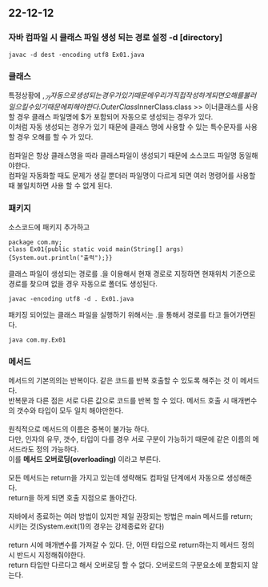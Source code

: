 ## 22-12-12
### 자바 컴파일 시 클래스 파일 생성 되는 경로 설정 -d [directory]
```
javac -d dest -encoding utf8 Ex01.java
```
### 클래스
특정상황에 $, _ 가 자동으로 생성되는 경우가 있기 때문에 우리가 직접 작성하게되면 오해를 불러 일으킬 수 있기 때문에 피해야한다.   
OuterClass$InnerClass.class  >> 이너클래스를 사용할 경우 클래스 파일명에 $가 포함되어 자동으로 생성되는 경우가 있다.   
이처럼 자동 생성되는 경우가 있기 때문에 클래스 명에 사용할 수 있는 특수문자를 사용할 경우 오해를 할 수 가 있다.   
<br>
컴파일은 항상 클래스명을 따라 클래스파일이 생성되기 때문에 소스코드 파일명 동일해야한다.   
컴파일 자동화할 때도 문제가 생길 뿐더러 파일명이 다르게 되면 여러 명령어를 사용할 때 불일치하면 사용 할 수 없게 된다.   

### 패키지
소스코드에 패키지 추가하고
```
package com.my;
class Ex01{public static void main(String[] args){System.out.println("출력");}}
```
클래스 파일이 생성되는 경로를 .을 이용해서 현재 경로로 지정하면 현재위치 기준으로 경로를 찾으며 없을 경우 자동으로 폴더도 생성된다.
```
javac -encoding utf8 -d . Ex01.java
```
패키징 되어있는 클래스 파일을 실행하기 위해서는 .을 통해서 경로를 타고 들어가면된다.
```
java com.my.Ex01
```

### 메서드
메서드의 기본의의는 반복이다. 같은 코드를 반복 호출할 수 있도록 해주는 것 이 메서드다.    
반복문과 다른 점은 서로 다른 값으로 코드를 반복 할 수 있다. 메서드 호출 시 매개변수의 갯수와 타입이 모두 일치 해야만한다.    
<br>
원칙적으로 메서드의 이름은 중복이 불가능 하다.    
다만, 인자의 유무, 갯수, 타입이 다를 경우 서로 구분이 가능하기 때문에 같은 이름의 메서드라도 정의 가능하다.    
이를 **메서드 오버로딩(overloading)** 이라고 부른다.   
<br>
모든 메서드는 return을 가지고 있는데 생략해도 컴파일 단계에서 자동으로 생성해준다.   
return을 하게 되면 호출 지점으로 돌아간다.    
<br>
자바에서 종료하는 여러 방법이 있지만 제일 권장되는 방법은 main 메서드를 return; 시키는 것(System.exit(1)의 경우는 강제종료와 같다)    
<br>
return 시에 매개변수를 가져갈 수 있다. 단, 어떤 타입으로 return하는지 메서드 정의 시 반드시 지정해줘야한다.   
return 타입만 다르다고 해서 오버로딩 할 수 없다. 오버로드의 구분요소에 포함되지 않는다.
<br>
